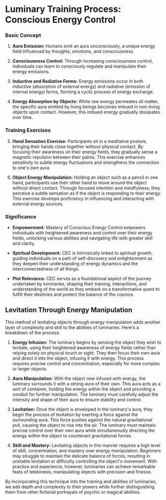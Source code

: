 # Luminary Training Process: Conscious Energy Control

### Basic Concept
1. **Aura Emission:** Humans emit an aura unconsciously, a unique energy field influenced by thoughts, emotions, and consciousness.

2. **Consciousness Control:** Through increasing consciousness control, individuals can learn to consciously regulate and manipulate their energy emissions.

3. **Inductive and Radiative Forms:** Energy emissions occur in both inductive (absorption of external energy) and radiative (emission of internal energy) forms, forming a cyclic process of energy exchange.

4. **Energy Absorption by Objects:** While raw energy permeates all matter, the specific aura emitted by living beings becomes imbued in non-living objects upon contact. However, this imbued energy gradually dissipates over time.

### Training Exercises
5. **Hand Sensation Exercise:** Participants sit in a meditative posture, bringing their hands close together without physical contact. By focusing their awareness on their energy fields, they gradually sense a magnetic repulsion between their palms. This exercise enhances sensitivity to subtle energy fluctuations and strengthens the connection to one's own aura.

6. **Object Energy Manipulation:** Holding an object such as a pencil in one hand, participants use their other hand to move around the object without direct contact. Through focused intention and mindfulness, they perceive a subtle sensation as if the object is responding to their energy. This exercise develops proficiency in influencing and interacting with external energy sources.

### Significance
- **Empowerment:** Mastery of Conscious Energy Control empowers individuals with heightened awareness and control over their energy fields, unlocking various abilities and navigating life with greater skill and clarity.

- **Spiritual Development:** CEC is intrinsically linked to spiritual growth, guiding individuals on a path of self-discovery and enlightenment as they deepen their understanding of energy dynamics and the interconnectedness of all things.

- **Plot Relevance:** CEC serves as a foundational aspect of the journey undertaken by luminaries, shaping their training, interactions, and understanding of the world as they embark on a transformative quest to fulfill their destinies and protect the balance of the cosmos.


## Levitation Through Energy Manipulation

This method of levitating objects through energy manipulation adds another layer of complexity and skill to the abilities of luminaries. Here's a breakdown of the process:

1. **Energy Infusion:** The luminary begins by sensing the object they wish to levitate, using their heightened awareness of energy fields rather than relying solely on physical touch or sight. They then focus their own aura and direct it into the object, infusing it with energy. This process requires precise control and concentration, especially for more complex or larger objects.

2. **Aura Manipulation:** With the object now infused with energy, the luminary surrounds it with a strong aura of their own. This aura acts as a sort of container, holding the energy within the object and providing a conduit for further manipulation. The luminary must carefully adjust the intensity and shape of their aura to ensure stability and control.

3. **Levitation:** Once the object is enveloped in the luminary's aura, they begin the process of levitation by exerting a force against the surrounding aura. This force pushes against the natural gravitational pull, causing the object to rise into the air. The luminary must maintain precise control over their own aura while simultaneously directing the energy within the object to counteract gravitational forces.

4. **Skill and Mastery:** Levitating objects in this manner requires a high level of skill, concentration, and mastery over energy manipulation. Beginners may struggle to maintain the delicate balance of forces, resulting in unstable levitation or difficulty controlling the object's movement. With practice and experience, however, luminaries can achieve remarkable feats of telekinesis, manipulating objects with precision and finesse.

By incorporating this technique into the training and abilities of luminaries, we add depth and complexity to their powers while further distinguishing them from other fictional portrayals of psychic or magical abilities.
